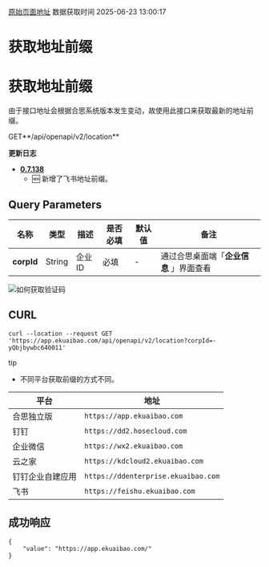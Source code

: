 [原始页面地址](https://docs.ekuaibao.com/docs/open-api/getting-started/origin)
数据获取时间 2025-06-23 13:00:17

# 获取地址前缀

# 获取地址前缀

由于接口地址会根据合思系统版本发生变动，故使用此接口来获取最新的地址前缀。

GET**/api/openapi/v2/location**

**更新日志**

  * [**0.7.138**](/updateLog/update-log#07138)
    * 🆕 新增了飞书地址前缀。



## Query Parameters​

名称| 类型| 描述| 是否必填| 默认值| 备注  
---|---|---|---|---|---  
**corpId**|  String| 企业ID| 必填| -| 通过合思桌面端「**企业信息** 」界面查看  
  
![如何获取验证码](/assets/images/corpId-1c0c4f0ffdbe9a256a41279d93364ab5.png)

## CURL​
    
    
    curl --location --request GET 'https://app.ekuaibao.com/api/openapi/v2/location?corpId=-yQbjbywbc640011'  
    

tip

  * 不同平台获取前缀的方式不同。



平台| 地址  
---|---  
合思独立版| `https://app.ekuaibao.com`  
钉钉| `https://dd2.hosecloud.com`  
企业微信| `https://wx2.ekuaibao.com`  
云之家| `https://kdcloud2.ekuaibao.com`  
钉钉企业自建应用| `https://ddenterprise.ekuaibao.com`  
飞书| `https://feishu.ekuaibao.com`  
  
## 成功响应​
    
    
    {  
        "value": "https://app.ekuaibao.com/"  
    }  
    
